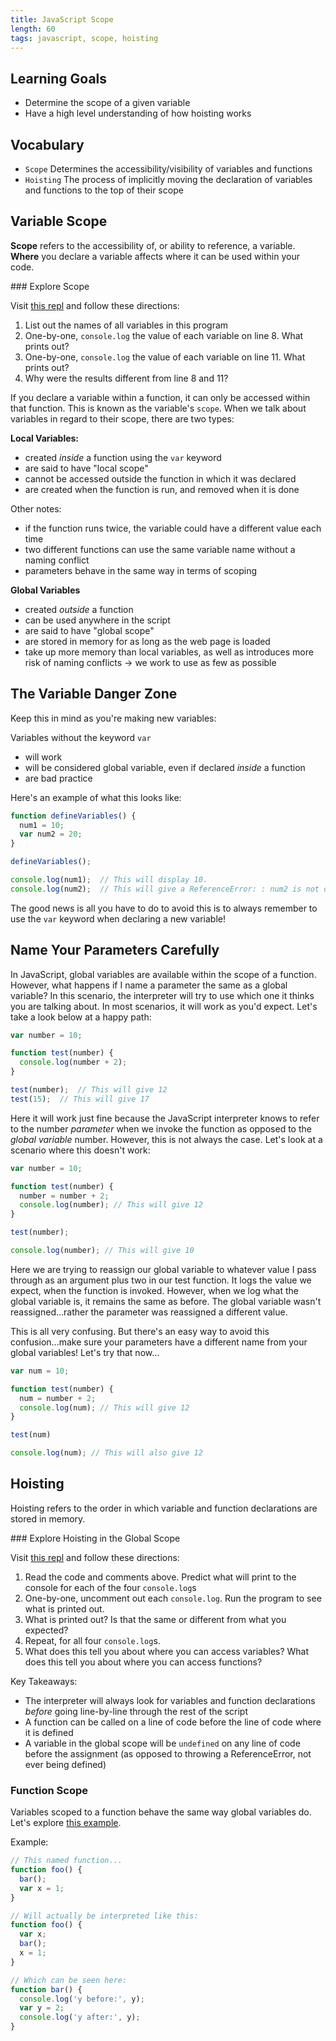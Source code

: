 ```yaml
---
title: JavaScript Scope
length: 60
tags: javascript, scope, hoisting
---
```


## Learning Goals

* Determine the scope of a given variable
* Have a high level understanding of how hoisting works

## Vocabulary

- `Scope` Determines the accessibility/visibility of variables and functions
- `Hoisting` The process of implicitly moving the declaration of variables and functions to the top of their scope

## Variable Scope

**Scope** refers to the accessibility of, or ability to reference, a variable. **Where** you declare a variable affects where it can be used within your code.

<section class="call-to-action">
### Explore Scope

Visit [this repl](https://repl.it/@ameseee/Scope) and follow these directions:
1. List out the names of all variables in this program
2. One-by-one, `console.log` the value of each variable on line 8. What prints out?
3. One-by-one, `console.log` the value of each variable on line 11. What prints out?
4. Why were the results different from line 8 and 11?
</section>

If you declare a variable within a function, it can only be accessed within that function. This is known as the variable's `scope`. When we talk about variables in regard to their scope, there are two types:

**Local Variables:**
- created _inside_ a function using the `var` keyword
- are said to have "local scope"
- cannot be accessed outside the function in which it was declared
- are created when the function is run, and removed when it is done

Other notes:
- if the function runs twice, the variable could have a different value each time
- two different functions can use the same variable name without a naming conflict
- parameters behave in the same way in terms of scoping

**Global Variables**
- created _outside_ a function
- can be used anywhere in the script
- are said to have "global scope"
- are stored in memory for as long as the web page is loaded
- take up more memory than local variables, as well as introduces more risk of naming conflicts → we work to use as few as possible

## The Variable Danger Zone

Keep this in mind as you're making new variables:

Variables without the keyword `var`
  - will work
  - will be considered global variable, even if declared _inside_ a function
  - are bad practice

Here's an example of what this looks like:

```js
function defineVariables() {
  num1 = 10;
  var num2 = 20;
}

defineVariables();

console.log(num1);  // This will display 10.
console.log(num2);  // This will give a ReferenceError: : num2 is not defined.
```

The good news is all you have to do to avoid this is to always remember to use the `var` keyword when declaring a new variable!

## Name Your Parameters Carefully

In JavaScript, global variables are available within the scope of a function. However, what happens if I name a parameter the same as a global variable? In this scenario, the interpreter will try to use which one it thinks you are talking about. In most scenarios, it will work as you'd expect.  Let's take a look below at a happy path:

```js
var number = 10;

function test(number) {
  console.log(number + 2);
}

test(number);  // This will give 12
test(15);  // This will give 17
```

Here it will work just fine because the JavaScript interpreter knows to refer to the number *parameter* when we invoke the function as opposed to the *global variable* number. However, this is not always the case. Let's look at a scenario where this doesn't work:

```js
var number = 10;

function test(number) {
  number = number + 2;
  console.log(number); // This will give 12
}

test(number);

console.log(number); // This will give 10
```

Here we are trying to reassign our global variable to whatever value I pass through as an argument plus two in our test function. It logs the value we expect, when the function is invoked.  However, when we log what the global variable is, it remains the same as before. The global variable wasn't reassigned...rather the parameter was reassigned a different value.

This is all very confusing. But there's an easy way to avoid this confusion...make sure your parameters have a different name from your global variables!  Let's try that now...

```js
var num = 10;

function test(number) {
  num = number + 2;
  console.log(num); // This will give 12
}

test(num)

console.log(num); // This will also give 12
```

## Hoisting

Hoisting refers to the order in which variable and function declarations are stored in memory.

<section class="call-to-action">
### Explore Hoisting in the Global Scope

Visit [this repl](https://repl.it/@ameseee/Hoisting-in-Global-Scope) and follow these directions:
1. Read the code and comments above. Predict what will print to the console for each of the four `console.log`s
2. One-by-one, uncomment out each `console.log`. Run the program to see what is printed out.
3. What is printed out? Is that the same or different from what you expected?
4. Repeat, for all four `console.log`s.
5. What does this tell you about where you can access variables? What does this tell you about where you can access functions?
</section>

Key Takeaways:
- The interpreter will always look for variables and function declarations _before_ going line-by-line through the rest of the script
- A function can be called on a line of code before the line of code where it is defined
- A variable in the global scope will be `undefined` on any line of code before the assignment (as opposed to throwing a ReferenceError, not ever being defined)

### Function Scope

Variables scoped to a function behave the same way global variables do. Let's explore [this example](https://repl.it/@ameseee/Hoisting-in-Function).

Example:

```js
// This named function...
function foo() {
  bar();
  var x = 1;
}

// Will actually be interpreted like this:
function foo() {
  var x;
  bar();
  x = 1;
}

// Which can be seen here:
function bar() {
  console.log('y before:', y);
  var y = 2;
  console.log('y after:', y);
}
```
